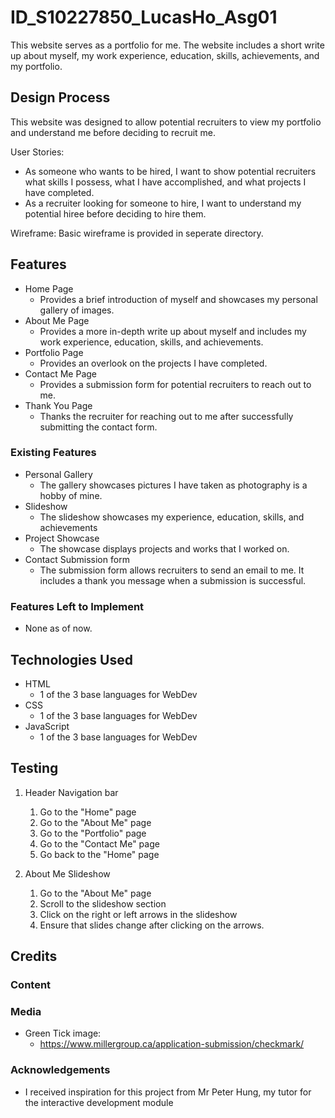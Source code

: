 # ID_S10227850_LucasHo_Asg01
This website serves as a portfolio for me. The website includes a short write up about myself, my work experience, education, skills, achievements, and my portfolio.
 
## Design Process
This website was designed to allow potential recruiters to view my portfolio and understand me before deciding to recruit me.

User Stories:
- As someone who wants to be hired, I want to show potential recruiters what skills I possess, what I have accomplished, and what projects I have completed.
- As a recruiter looking for someone to hire, I want to understand my potential hiree before deciding to hire them.

Wireframe:
Basic wireframe is provided in seperate directory.

## Features
- Home Page 
  - Provides a brief introduction of myself and showcases my personal gallery of images.
- About Me Page 
  - Provides a more in-depth write up about myself and includes my work experience, education, skills, and achievements.
- Portfolio Page 
  - Provides an overlook on the projects I have completed.
- Contact Me Page 
  - Provides a submission form for potential recruiters to reach out to me.
- Thank You Page 
  - Thanks the recruiter for reaching out to me after successfully submitting the contact form.
 
### Existing Features
- Personal Gallery 
  - The gallery showcases pictures I have taken as photography is a hobby of mine.
- Slideshow
  - The slideshow showcases my experience, education, skills, and achievements
- Project Showcase
  - The showcase displays projects and works that I worked on.
- Contact Submission form
  - The submission form allows recruiters to send an email to me. It includes a thank you message when a submission is successful.

### Features Left to Implement
- None as of now.

## Technologies Used
- HTML
  - 1 of the 3 base languages for WebDev
- CSS
  - 1 of the 3 base languages for WebDev
- JavaScript 
  - 1 of the 3 base languages for WebDev

## Testing
1. Header Navigation bar
    1. Go to the "Home" page
    2. Go to the "About Me" page
    3. Go to the "Portfolio" page
    4. Go to the "Contact Me" page
    5. Go back to the "Home" page


2. About Me Slideshow
   1. Go to the "About Me" page
   2. Scroll to the slideshow section
   3. Click on the right or left arrows in the slideshow
   4. Ensure that slides change after clicking on the arrows.

## Credits
### Content

### Media
- Green Tick image: 
  - https://www.millergroup.ca/application-submission/checkmark/


### Acknowledgements
- I received inspiration for this project from Mr Peter Hung, my tutor for the interactive development module